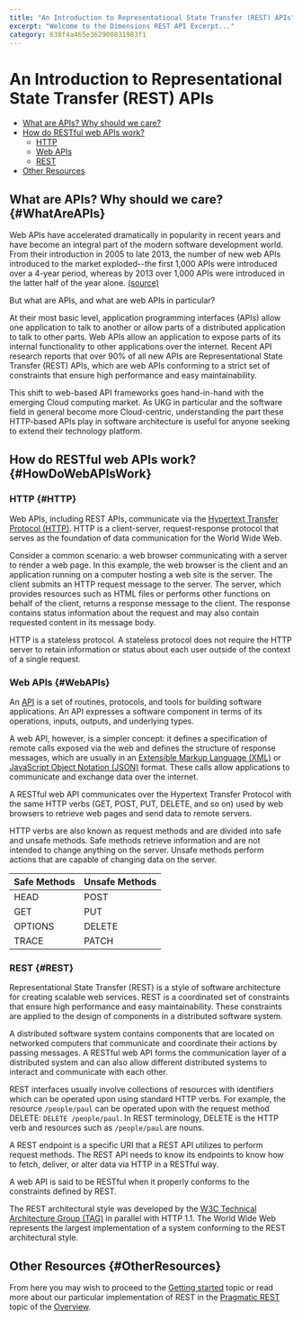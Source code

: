 ```yaml
---
title: "An Introduction to Representational State Transfer (REST) APIs"
excerpt: "Welcome to the Dimensions REST API Excerpt..."
category: 638f4a465e362900831983f1
---
```


# An Introduction to Representational State Transfer (REST) APIs

* [What are APIs? Why should we care?](#WhatAreAPIs)
* [How do RESTful web APIs work?](#HowDoWebAPIsWork)
	* [HTTP](#HTTP)
	* [Web APIs](#WebAPIs)
	* [REST](#REST)
* [Other Resources](#OtherResources)

## What are APIs? Why should we care? {#WhatAreAPIs}

Web APIs have accelerated dramatically in popularity in recent years and have become an integral part of the modern software development world. From their introduction in 2005 to late 2013, the number of new web APIs introduced to the market exploded--the first 1,000 APIs were introduced over a 4-year period, whereas by 2013 over 1,000 APIs were introduced in the latter half of the year alone. [(source)](https://www.programmableweb.com/api-research)

But what are APIs, and what are web APIs in particular? 

At their most basic level, application programming interfaces (APIs) allow one application to talk to another or allow parts of a distributed application to talk to other parts. Web APIs allow an application to expose parts of its internal functionality to other applications over the internet. Recent API research reports that over 90% of all new APIs are Representational State Transfer (REST) APIs, which are web APIs conforming to a strict set of constraints that ensure high performance and easy maintainability. 

This shift to web-based API frameworks goes hand-in-hand with the emerging Cloud computing market. As UKG in particular and the software field in general become more Cloud-centric, understanding the part these HTTP-based APIs play in software architecture is useful for anyone seeking to extend their technology platform.

## How do RESTful web APIs work? {#HowDoWebAPIsWork}

### HTTP {#HTTP}

Web APIs, including REST APIs, communicate via the [Hypertext Transfer Protocol (HTTP)](https://en.wikipedia.org/wiki/Hypertext_Transfer_Protocol). HTTP is a client-server, request-response protocol that serves as the foundation of data communication for the World Wide Web.

Consider a common scenario: a web browser communicating with a server to render a web page. In this example, the web browser is the client and an application running on a computer hosting a web site is the server. The client submits an HTTP request message to the server. The server, which provides resources such as HTML files or performs other functions on behalf of the client, returns a response message to the client. The response contains status information about the request and may also contain requested content in its message body.

HTTP is a stateless protocol. A stateless protocol does not require the HTTP server to retain information or status about each user outside of the context of a single request.

### Web APIs {#WebAPIs}

An [API](https://en.wikipedia.org/wiki/Application_programming_interface) is a set of routines, protocols, and tools for building software applications. An API expresses a software component in terms of its operations, inputs, outputs, and underlying types.

A web API, however, is a simpler concept: it defines a specification of remote calls exposed via the web and defines the structure of response messages, which are usually in an [Extensible Markup Language (XML)](https://en.wikipedia.org/wiki/XML) or [JavaScript Object Notation (JSON)](https://en.wikipedia.org/wiki/JSON) format. These calls allow applications to communicate and exchange data over the internet.

A RESTful web API communicates over the Hypertext Transfer Protocol with the same HTTP verbs (GET, POST, PUT, DELETE, and so on) used by web browsers to retrieve web pages and send data to remote servers.

HTTP verbs are also known as request methods and are divided into safe and unsafe methods. Safe methods retrieve information and are not intended to change anything on the server. Unsafe methods perform actions that are capable of changing data on the server.

Safe Methods  | Unsafe Methods
------------- | -------------
HEAD          | POST
GET           | PUT
OPTIONS       | DELETE
TRACE         | PATCH

### REST {#REST}

Representational State Transfer (REST) is a style of software architecture for creating scalable web services. REST is a coordinated set of constraints that ensure high performance and easy maintainability. These constraints are applied to the design of components in a distributed software system.

A distributed software system contains components that are located on networked computers that communicate and coordinate their actions by passing messages. A RESTful web API forms the communication layer of a distributed system and can also allow different distributed systems to interact and communicate with each other.

REST interfaces usually involve collections of resources with identifiers which can be operated upon using standard HTTP verbs. For example, the resource `/people/paul` can be operated upon with the request method DELETE: `DELETE /people/paul`. In REST terminology, DELETE is the HTTP verb and resources such as `/people/paul` are nouns.

A REST endpoint is a specific URI that a REST API utilizes to perform request methods. The REST API needs to know its endpoints to know how to fetch, deliver, or alter data via HTTP in a RESTful way.

A web API is said to be RESTful when it properly conforms to the constraints defined by REST.

The REST architectural style was developed by the [W3C Technical Architecture Group (TAG)](https://www.w3.org/) in parallel with HTTP 1.1. The World Wide Web represents the largest implementation of a system conforming to the REST architectural style.

## Other Resources {#OtherResources}

From here you may wish to proceed to the [Getting started](C:636f581c-50a8-41a7-af43-e5057f9c20bd) topic or read more about our particular implementation of REST in the [Pragmatic REST](C:86106a78-330e-4ebe-b41c-e7a07f27ee0e) topic of the [Overview](C:0df07e3a-7e83-47c8-9ae6-ecf71ce5f4e7). 